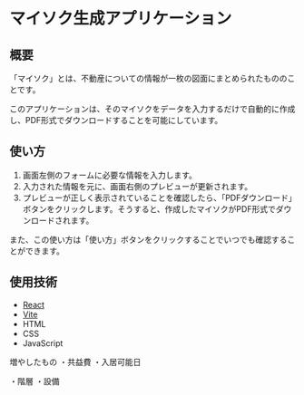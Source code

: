 # マイソク生成アプリケーション

## 概要

「マイソク」とは、不動産についての情報が一枚の図面にまとめられたもののことです。

このアプリケーションは、そのマイソクをデータを入力するだけで自動的に作成し、PDF形式でダウンロードすることを可能にしています。

## 使い方

1. 画面左側のフォームに必要な情報を入力します。
2. 入力された情報を元に、画面右側のプレビューが更新されます。
3. プレビューが正しく表示されていることを確認したら、「PDFダウンロード」ボタンをクリックします。そうすると、作成したマイソクがPDF形式でダウンロードされます。

また、この使い方は「使い方」ボタンをクリックすることでいつでも確認することができます。

## 使用技術

- [React](https://react.dev/)
- [Vite](https://vite.dev/)
- HTML
- CSS
- JavaScript

増やしたもの
・共益費
・入居可能日

・階層
・設備